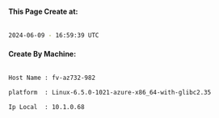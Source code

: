 
   
#### This Page Create at:

```bash

2024-06-09 - 16:59:39 UTC

```

#### Create By Machine:

```bash

Host Name : fv-az732-982

platform  : Linux-6.5.0-1021-azure-x86_64-with-glibc2.35

Ip Local  : 10.1.0.68

```

